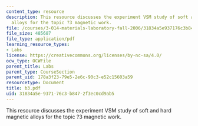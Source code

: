```yaml
---
content_type: resource
description: This resource discusses the experiment VSM study of soft and hard magnetic
  alloys for the topic ?3 magnetic work.
file: /courses/3-014-materials-laboratory-fall-2006/31834a5e937176c3b8472f3ec0cd9ab5_b3.pdf
file_size: 485687
file_type: application/pdf
learning_resource_types:
- Labs
license: https://creativecommons.org/licenses/by-nc-sa/4.0/
ocw_type: OCWFile
parent_title: Labs
parent_type: CourseSection
parent_uid: 178a3f23-79e5-2e6c-90c3-e52c15603a59
resourcetype: Document
title: b3.pdf
uid: 31834a5e-9371-76c3-b847-2f3ec0cd9ab5
---
```

This resource discusses the experiment VSM study of soft and hard magnetic alloys for the topic ?3 magnetic work.